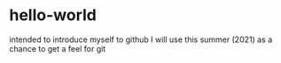 # hello-world
intended to introduce myself to github
I will use this summer (2021) as a chance to get a feel for git
